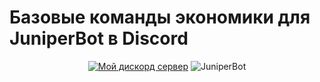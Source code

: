 # Базовые команды экономики для JuniperBot в Discord
<div align="center">

[![Мой дискорд сервер](/assets/discord.png)](https://discord.com/invite/Ex64BKMrD6)
![JuniperBot](/assets/bot.png)

</div>
